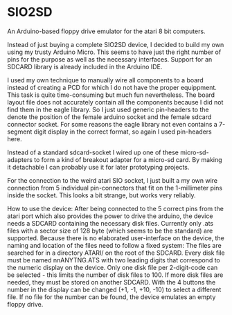 # SIO2SD
An Arduino-based floppy drive emulator for the atari 8 bit computers.

Instead of just buying a complete SIO2SD device, I decided to build my own using my trusty Arduino Micro. 
This seems to have just the right number of pins for the purpose as well as the necessary interfaces. 
Support for an SDCARD library is already included in the Arduino IDE.

I used my own technique to manually wire all components to a board instead of creating a PCD for which I 
do not have the proper equippment. This task is quite time-consuming but much fun nevertheless.
The board layout file does not accurately contain all the components because I did not find them in 
the eagle library. So I just used generic pin-headers to the denote the position of the female arduino
socket and the female sdcard connector socket. For some reasons the eagle library not even contains a 7-segment
digit display in the correct format, so again I used pin-headers here.

Instead of a standard sdcard-socket I wired up one of these micro-sd-adapters to form a kind of breakout adapter
for a micro-sd card. By making it detachable I can probably use it for later prototyping projects. 

For the connection to the weird atari SIO socket, I just built a my own wire connection from 5 individual pin-connectors
that fit on the 1-millimeter pins inside the socket. This looks a bit strange, but works very reliably.

How to use the device:
After being connected to the 5 correct pins from the atari port which also provides the power to drive the arduino,
the device needs a SDCARD containing the necessary disk files. Currently only .ats files with a sector size of 128 byte 
(which seems to be the standard) are supported. Because there is no elaborated user-interface on the device, 
the naming and location of the files need to follow a fixed system: The files are searched for in a directory ATARI/
on the root of the SDCARD. Every disk file must be named nnANYTNG.ATS with two leading digits that correspond to the 
numeric display on the device. Only one disk file per 2-digit-code can be selected - this limits the number
of disk files to 100. If more disk files are needed, they must be stored on another SDCARD.
With the 4 buttons the number in the display can be changed (+1, -1, +10, -10) to select a different file. 
If no file for the number can be found, the device emulates an empty floppy drive. 
